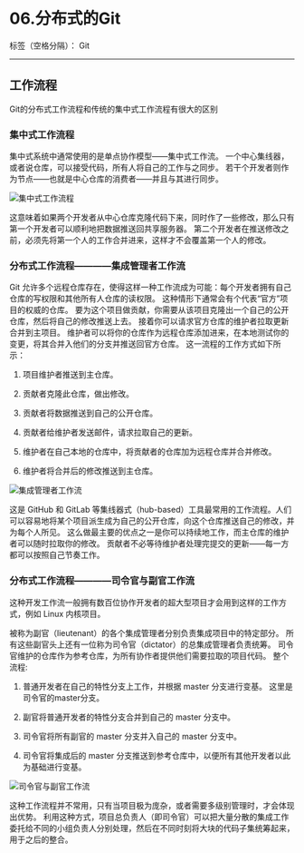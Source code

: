 # 06.分布式的Git

标签（空格分隔）： Git

---

## 工作流程

Git的分布式工作流程和传统的集中式工作流程有很大的区别

### 集中式工作流程

集中式系统中通常使用的是单点协作模型——集中式工作流。 一个中心集线器，或者说仓库，可以接受代码，所有人将自己的工作与之同步。 若干个开发者则作为节点——也就是中心仓库的消费者——并且与其进行同步。

![集中式工作流程][1]

  [1]: https://img.alicdn.com/imgextra/i2/2462471552/TB2ORnLdyGO.eBjSZFjXXcU9FXa_!!2462471552.png

这意味着如果两个开发者从中心仓库克隆代码下来，同时作了一些修改，那么只有第一个开发者可以顺利地把数据推送回共享服务器。 第二个开发者在推送修改之前，必须先将第一个人的工作合并进来，这样才不会覆盖第一个人的修改。

### 分布式工作流程————集成管理者工作流

Git 允许多个远程仓库存在，使得这样一种工作流成为可能：每个开发者拥有自己仓库的写权限和其他所有人仓库的读权限。 这种情形下通常会有个代表“官方”项目的权威的仓库。 要为这个项目做贡献，你需要从该项目克隆出一个自己的公开仓库，然后将自己的修改推送上去。 接着你可以请求官方仓库的维护者拉取更新合并到主项目。 维护者可以将你的仓库作为远程仓库添加进来，在本地测试你的变更，将其合并入他们的分支并推送回官方仓库。 这一流程的工作方式如下所示：

 1. 项目维护者推送到主仓库。

 2. 贡献者克隆此仓库，做出修改。

 3. 贡献者将数据推送到自己的公开仓库。

 4. 贡献者给维护者发送邮件，请求拉取自己的更新。

 5. 维护者在自己本地的仓库中，将贡献者的仓库加为远程仓库并合并修改。

 6. 维护者将合并后的修改推送到主仓库。

 ![集成管理者工作流][2]

  [2]: https://img.alicdn.com/imgextra/i3/2462471552/TB2IvfJdxaK.eBjSZFAXXczFXXa_!!2462471552.png

 这是 GitHub 和 GitLab 等集线器式（hub-based）工具最常用的工作流程。人们可以容易地将某个项目派生成为自己的公开仓库，向这个仓库推送自己的修改，并为每个人所见。 这么做最主要的优点之一是你可以持续地工作，而主仓库的维护者可以随时拉取你的修改。 贡献者不必等待维护者处理完提交的更新——每一方都可以按照自己节奏工作。

 ### 分布式工作流程————司令官与副官工作流

 这种开发工作流一般拥有数百位协作开发者的超大型项目才会用到这样的工作方式，例如 Linux 内核项目。

 被称为副官（lieutenant）的各个集成管理者分别负责集成项目中的特定部分。 所有这些副官头上还有一位称为司令官（dictator）的总集成管理者负责统筹。 司令官维护的仓库作为参考仓库，为所有协作者提供他们需要拉取的项目代码。 整个流程:

 1. 普通开发者在自己的特性分支上工作，并根据 master 分支进行变基。 这里是司令官的master分支。

 2. 副官将普通开发者的特性分支合并到自己的 master 分支中。

 3. 司令官将所有副官的 master 分支并入自己的 master 分支中。

 4. 司令官将集成后的 master 分支推送到参考仓库中，以便所有其他开发者以此为基础进行变基。

![司令官与副官工作流][3]

  [3]: https://img.alicdn.com/imgextra/i3/2462471552/TB2GV.XXc2DjeFjSspnXXb20XXa_!!2462471552.png

 这种工作流程并不常用，只有当项目极为庞杂，或者需要多级别管理时，才会体现出优势。 利用这种方式，项目总负责人（即司令官）可以把大量分散的集成工作委托给不同的小组负责人分别处理，然后在不同时刻将大块的代码子集统筹起来，用于之后的整合。

 